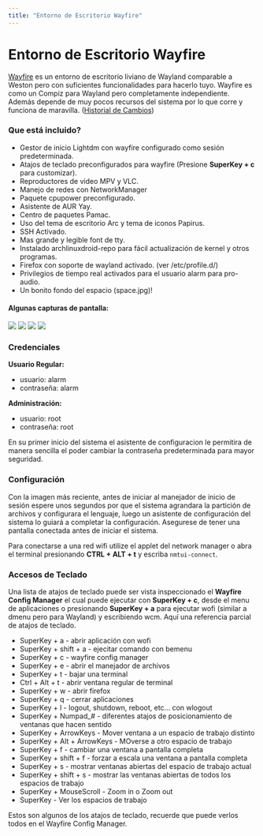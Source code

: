 ```yaml
---
title: "Entorno de Escritorio Wayfire"
---
```


# Entorno de Escritorio Wayfire

[Wayfire] es un entorno de escritorio liviano de Wayland comparable a Weston pero
con suficientes funcionalidades para hacerlo tuyo. Wayfire es como un Compiz
para Wayland pero completamente independiente. Además depende de muy pocos
recursos del sistema por lo que corre y funciona de maravilla.
([Historial de Cambios](/changes/env/#wayfire))

### Que está incluido?

* Gestor de inicio Lightdm con wayfire configurado como sesión predeterminada.
* Atajos de teclado preconfigurados para wayfire (Presione **SuperKey + c** para customizar).
* Reproductores de video MPV y VLC.
* Manejo de redes con NetworkManager
* Paquete cpupower preconfigurado.
* Asistente de AUR Yay.
* Centro de paquetes Pamac.
* Uso del tema de escritorio Arc y tema de iconos Papirus.
* SSH Activado.
* Mas grande y legible font de tty.
* Instalado archlinuxdroid-repo para fácil actualización de kernel y otros programas.
* Firefox con soporte de wayland activado. (ver /etc/profile.d/)
* Privilegios de tiempo real activados para el usuario alarm para pro-audio.
* Un bonito fondo del espacio (space.jpg)!

#### Algunas capturas de pantalla:

<img class="img-fluid" src="{{ 'assets/img/wayfire-ss01.jpg' | relative_url }}"/>

<img class="img-fluid" src="{{ 'assets/img/wayfire-ss02.jpg' | relative_url }}"/>

<img class="img-fluid" src="{{ 'assets/img/wayfire-ss03.jpg' | relative_url }}"/>

<img class="img-fluid" src="{{ 'assets/img/wayfire-ss04.jpg' | relative_url }}"/>

### Credenciales

**Usuario Regular:**
* usuario: alarm
* contraseña: alarm

**Administración:**
* usuario: root
* contraseña: root

En su primer inicio del sistema el asistente de configuracion le permitira
de manera sencilla el poder cambiar la contraseña predeterminada para mayor
seguridad.

### Configuración

Con la imagen más reciente, antes de iniciar al manejador de inicio de sesión
espere unos segundos por que el sistema agrandara la partición de archivos y
configurara el lenguaje, luego un asistente de configuración del sistema lo
guiará a completar la configuración. Asegurese de tener una pantalla conectada
antes de iniciar el sistema.

Para conectarse a una red wifi utilize el applet del network manager o abra
el terminal presionando **CTRL + ALT + t** y escriba `nmtui-connect`.

### Accesos de Teclado

Una lista de atajos de teclado puede ser vista inspeccionado el
**Wayfire Config Manager** el cual puede ejecutar con **SuperKey + c**, desde
el menu de aplicaciones o presionando **SuperKey + a** para ejecutar wofi
(similar a dmenu pero para Wayland) y escribiendo wcm. Aquí una referencia
parcial de atajos de teclado.

* SuperKey + a - abrir aplicación con wofi
* SuperKey + shift + a - ejecitar comando con bemenu
* SuperKey + c - wayfire config manager
* SuperKey + e - abrir el manejador de archivos
* SuperKey + t - bajar una terminal
* Ctrl + Alt + t - abrir ventana regular de terminal
* SuperKey + w - abrir firefox
* SuperKey + q - cerrar aplicaciones
* SuperKey + l - logout, shutdown, reboot, etc... con wlogout
* SuperKey + Numpad_# - diferentes atajos de posicionamiento de ventanas que hacen sentido
* SuperKey + ArrowKeys - Mover ventana a un espacio de trabajo distinto
* SuperKey + Alt + ArrowKeys - MOverse a otro espacio de trabajo
* SuperKey + f - cambiar una ventana a pantalla completa
* SuperKey + shift + f - forzar a escala una ventana a pantalla completa
* SuperKey + s - mostrar ventanas abiertas del espacio de trabajo actual
* SuperKey + shift + s - mostrar las ventanas abiertas de todos los espacios de trabajo
* SuperKey + MouseScroll - Zoom in o Zoom out
* SuperKey - Ver los espacios de trabajo

Estos son algunos de los atajos de teclado, recuerde que puede verlos todos en el
Wayfire Config Manager.

[Wayfire]: https://wayfire.org/
